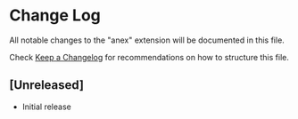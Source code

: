# Change Log

All notable changes to the "anex" extension will be documented in this file.

Check [Keep a Changelog](http://keepachangelog.com/) for recommendations on how to structure this file.

## [Unreleased]

- Initial release
